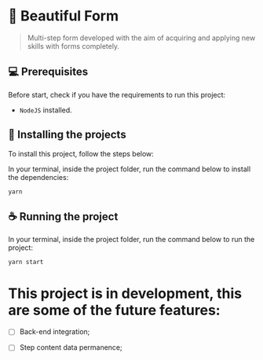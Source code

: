 # 📝 Beautiful Form

> Multi-step form developed with the aim of acquiring and applying new skills with forms completely.

## 💻 Prerequisites

Before start, check if you have the requirements to run this project:

- `NodeJS` installed.

## 🚀 Installing the projects

To install this project, follow the steps below:

In your terminal, inside the project folder, run the command below to install the dependencies:
```
yarn
```

## ☕ Running the project

In your terminal, inside the project folder, run the command below to run the project:

```
yarn start
```

# This project is in development, this are some of the future features:

- [ ] Back-end integration;
- [ ] Step content data permanence;



